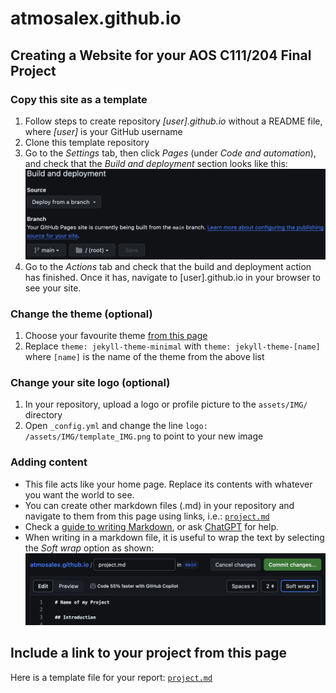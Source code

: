 # atmosalex.github.io

## Creating a Website for your AOS C111/204 Final Project

### Copy this site as a template
1.	Follow steps to create repository *[user].github.io* without a README file, where *[user]* is your GitHub username
2.	Clone this template repository
3.	Go to the *Settings* tab, then click *Pages* (under *Code and automation*), and check that the *Build and deployment* section looks like this: [![screenshot][1]][1]
4.	Go to the *Actions* tab and check that the build and deployment action has finished. Once it has, navigate to [user].github.io in your browser to see your site.

[1]: /assets/IMG/instr_bd.png

### Change the theme (optional)
1.	Choose your favourite theme [from this page](https://pages.github.com/themes/)
2.	Replace `theme: jekyll-theme-minimal` with `theme: jekyll-theme-[name]` where `[name]` is the name of the theme from the above list

### Change your site logo (optional)
1. In your repository, upload a logo or profile picture to the `assets/IMG/` directory
2. Open `_config.yml` and change the line `logo: /assets/IMG/template_IMG.png` to point to your new image

### Adding content
* This file acts like your home page. Replace its contents with whatever you want the world to see.
* You can create other markdown files (.md) in your repository and navigate to them from this page using links, i.e.: [`project.md`](project.md)
* Check a [guide to writing Markdown](https://www.markdownguide.org/basic-syntax/), or ask [ChatGPT](https://chat.openai.com/) for help.
* When writing in a markdown file, it is useful to wrap the text by selecting the *Soft wrap* option as shown: ![](/assets/IMG/instr_wrap.png)
## Include a link to your project from this page
Here is a template file for your report: [`project.md`](project.md)
